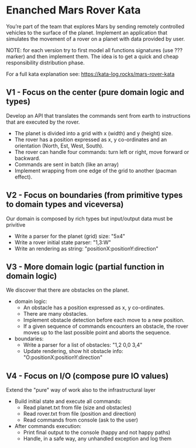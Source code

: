 # Enanched Mars Rover Kata

You’re part of the team that explores Mars by sending remotely controlled vehicles to the surface of the planet.
Implement an application that simulates the movement of a rover on a planet with data provided by user.

NOTE: for each version try to first model all functions signatures (use ??? marker) and then implement them.
The idea is to get a quick and cheap responsibility distribution phase.

For a full kata explanation see: https://kata-log.rocks/mars-rover-kata

## V1 - Focus on the center (pure domain logic and types)

Develop an API that translates the commands sent from earth to instructions that are executed by the rover.

- The planet is divided into a grid with x (width) and y (height) size.
- The rover has a position expressed as x, y co-ordinates and an orientation (North, Est, West, South).
- The rover can handle four commands: turn left or right, move forward or backward.
- Commands are sent in batch (like an array)
- Implement wrapping from one edge of the grid to another (pacman effect).

## V2 - Focus on boundaries (from primitive types to domain types and viceversa)

Our domain is composed by rich types but input/output data must be privitive

- Write a parser for the planet (grid) size: "5x4"
- Write a rover initial state parser: "1,3:W"
- Write an rendering as string: "positionX:positionY:direction"

## V3 - More domain logic (partial function in domain logic)

We discover that there are obstacles on the planet.

- domain logic:
  - An obstacle has a position expressed as x, y co-ordinates.
  - There are many obstacles.
  - Implement obstacle detection before each move to a new position.
  - If a given sequence of commands encounters an obstacle, the rover moves up to the last possible point and aborts the sequence.
- boundaries:
  - Write a parser for a list of obstacles: "1,2 0,0 3,4"
  - Update rendering, show hit obstacle info: "O:positionX:positionY:direction"

## V4 - Focus on I/O (compose pure IO values)

Extend the "pure" way of work also to the infrastructural layer

- Build initial state and execute all commands:
  - Read planet.txt from file (size and obstacles)
  - Read rover.txt from file (position and direction)
  - Read commands from console (ask to the user)
- After commands execution:
  - Print final output to the console (happy and not happy paths)
  - Handle, in a safe way, any unhandled exception and log them
